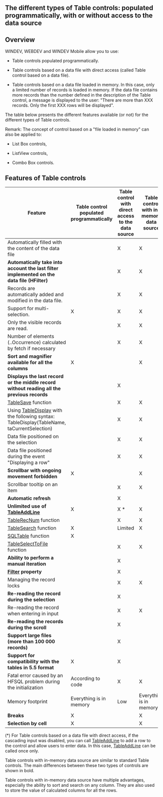 
## The different types of Table controls: populated programmatically, with or without access to the data source
			



<a name="NOTE1"></a>
<a name="NOTE1_1"></a>


## Overview
<a name="overview_ELTTEXTE000314"></a>
WINDEV, WEBDEV and WINDEV Mobile allow you to use:

- Table controls populated programmatically. 

- Table controls based on a data file with direct access (called Table control based on a data file). 

- Table controls based on a data file loaded in memory. In this case, only a limited number of records is loaded in memory. If the data file contains more records than the number defined in the description of the Table control, a message is displayed to the user: "There are more than XXX records. Only the first XXX rows will be displayed".




The table below presents the different features available (or not) for the different types of Table controls.

Remark: The concept of control based on a "file loaded in memory" can also be applied to:

- List Box controls, 

- ListView controls, 

- Combo Box controls.






<a name="NOTE2"></a>
<a name="NOTE2_1"></a>


## Features of Table controls
<a name="features_table_controls_ELTTEXTE000338"></a>


| Feature | Table control populated programmatically | Table control with direct access to the data source | Table control with in-memory data source |
| --- | --- | --- | --- |
| Automatically filled with the content of the data file |   | X | X |
| **Automatically take into account the last filter implemented on the data file (HFilter)** |   | X | X |
| Records are automatically added and modified in the data file. |   | X | X |
| Support for multi-selection. | X | X | X |
| Only the visible records are read. |   | X | X |
| Number of elements (..Occurrence) calculated by fetch if necessary |   | X | X |
| **Sort and magnifier available for all the columns** | X |   | X |
| **Displays the last record or the middle record without reading all the previous records** |   | X |   |
| [TableSave](../WDLang1/3074008.md) function |   | X | X |
| Using [TableDisplay](../WDLang1/3074003.md) with the following syntax: TableDisplay(TableName, taCurrentSelection) |   | X | X |
| Data file positioned on the selection |   | X | X |
| Data file positioned during the event "Displaying a row" |   | X | X |
| **Scrollbar with ongoing movement forbidden** | X |   | X |
| Scrollbar tooltip on an item |   | X | X |
| **Automatic refresh** |   | X |   |
| **Unlimited use of [TableAddLine](../WDLang1/3074006.md)** | X | X \* | X |
| [TableRecNum](../WDLang1/3074027.md) function |   | X | X |
| [TableSearch](../WDLang1/3074015.md) function | X | Limited | X |
| [SQLTable](../WDLang4/3072031.md) function | X |   |   |
| [TableSelectToFile](../WDLang1/3074038.md) function |   | X | X |
| **Ability to perform a manual iteration** |   | X |   |
| **[Filter](../Proprietes/2510042.md) property** |   | X |   |
| Managing the record locks |   | X | X |
| **Re-reading the record during the selection** |   | X |   |
| Re-reading the record when entering in input |   | X | X |
| **Re-reading the records during the scroll** |   | X |   |
| **Support large files (more than 100 000 records)** |   | X |   |
| **Support for compatibility with the tables in 5.5 format** | X | X |   |
| Fatal error caused by an HFSQL problem during the initialization | According to code | X | X |
| Memory footprint | Everything is in memory | Low | Everything is in memory |
| **Breaks** | X |   | X |
| **Selection by cell** | X |   | X |


(\*) For Table controls based on a data file with direct access, if the cascading input was disabled, you can call [TableAddLine](../WDLang1/3074006.md) to add a row to the control and allow users to enter data. In this case, [TableAddLine](../WDLang1/3074006.md) can be called once only.

Table controls with in-memory data source are similar to standard Table controls. The main differences between these two types of controls are shown in bold.

Table controls with in-memory data source have multiple advantages, especially the ability to sort and search on any column. They are also used to store the value of calculated columns for all the rows.


